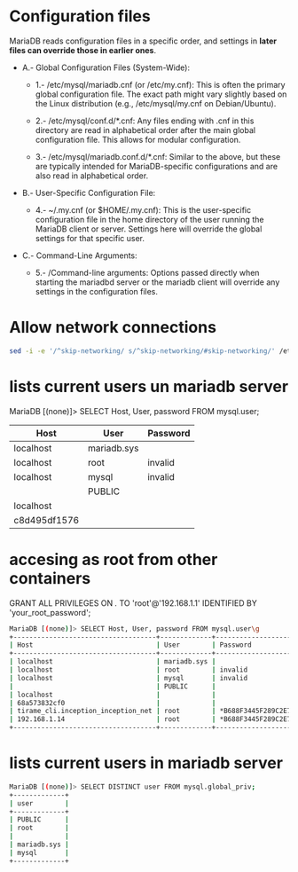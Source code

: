 
# Configuration files

MariaDB reads configuration files in a specific order, and settings in **later files can override those in earlier ones**.

+ A.- Global Configuration Files (System-Wide):

    + 1.- /etc/mysql/mariadb.cnf (or /etc/my.cnf): This is often the primary global configuration file. The exact path might vary slightly based on the Linux distribution (e.g., /etc/mysql/my.cnf on Debian/Ubuntu).

    + 2.- /etc/mysql/conf.d/*.cnf: Any files ending with .cnf in this directory are read in alphabetical order after the main global configuration file. This allows for modular configuration.

    + 3.- /etc/mysql/mariadb.conf.d/*.cnf: Similar to the above, but these are typically intended for MariaDB-specific configurations and are also read in alphabetical order.

+ B.- User-Specific Configuration File:

    + 4.- ~/.my.cnf (or $HOME/.my.cnf): This is the user-specific configuration file in the home directory of the user running the MariaDB client or server. Settings here will override the global settings for that specific user.

+ C.- Command-Line Arguments:

    + 5.- /Command-line arguments: Options passed directly when starting the mariadbd server or the mariadb client will override any settings in the configuration files.


# Allow network connections


```sh
sed -i -e '/^skip-networking/ s/^skip-networking/#skip-networking/' /etc/my.cnf.d/mariadb-server.cnf
```
# lists current users un mariadb server

MariaDB [(none)]> SELECT Host, User, password FROM mysql.user;


| Host         | User        | Password |
|--------------|-------------|----------|
| localhost    | mariadb.sys |          |
| localhost    | root        | invalid  |
| localhost    | mysql       | invalid  |
|              | PUBLIC      |          |
| localhost    |             |          |
| c8d495df1576 |             |          |





# accesing as root from other containers


GRANT ALL PRIVILEGES ON *.* TO 'root'@'192.168.1.1' IDENTIFIED BY 'your_root_password';
```sh
MariaDB [(none)]> SELECT Host, User, password FROM mysql.user\g
+------------------------------------+-------------+-------------------------------------------+
| Host                               | User        | Password                                  |
+------------------------------------+-------------+-------------------------------------------+
| localhost                          | mariadb.sys |                                           |
| localhost                          | root        | invalid                                   |
| localhost                          | mysql       | invalid                                   |
|                                    | PUBLIC      |                                           |
| localhost                          |             |                                           |
| 68a573832cf0                       |             |                                           |
| tirame_cli.inception_inception_net | root        | *B688F3445F289C2E7E1B3ED123BF87066EA672A0 |
| 192.168.1.14                       | root        | *B688F3445F289C2E7E1B3ED123BF87066EA672A0 |
+------------------------------------+-------------+-------------------------------------------+
```


# lists current users in mariadb server
```sh
MariaDB [(none)]> SELECT DISTINCT user FROM mysql.global_priv;
+-------------+
| user        |
+-------------+
| PUBLIC      |
| root        |
|             |
| mariadb.sys |
| mysql       |
+-------------+
```

